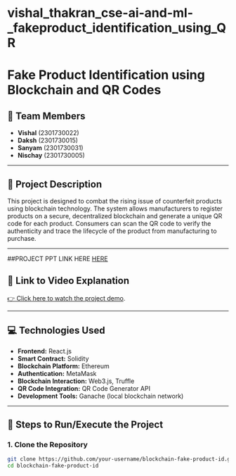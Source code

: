 # vishal_thakran_cse-ai-and-ml-_fakeproduct_identification_using_QR

# Fake Product Identification using Blockchain and QR Codes

## 👥 Team Members
- **Vishal** (2301730022)  
- **Daksh** (2301730015)  
- **Sanyam** (2301730031)  
- **Nischay** (2301730005)

---

## 🧠 Project Description
This project is designed to combat the rising issue of counterfeit products using blockchain technology. The system allows manufacturers to register products on a secure, decentralized blockchain and generate a unique QR code for each product. Consumers can scan the QR code to verify the authenticity and trace the lifecycle of the product from manufacturing to purchase.

---
##PROJECT PPT LINK HERE
[HERE](https://docs.google.com/presentation/d/128jIOdED_8Daf2Re3_0XQ1Ww-QrQaYCC/edit?usp=drive_link&ouid=115718056392872392504&rtpof=true&sd=true)


## 🎥 Link to Video Explanation
[👉 Click here to watch the project demo](https://drive.google.com/file/d/1fGcka7mCG2cwFh84qeanZHB62GkAQoRi/view?usp=drive_link).

---

## 💻 Technologies Used
- **Frontend:** React.js  
- **Smart Contract:** Solidity  
- **Blockchain Platform:** Ethereum  
- **Authentication:** MetaMask  
- **Blockchain Interaction:** Web3.js, Truffle  
- **QR Code Integration:** QR Code Generator API  
- **Development Tools:** Ganache (local blockchain network)

---

## 🚀 Steps to Run/Execute the Project

### 1. Clone the Repository
```bash
git clone https://github.com/your-username/blockchain-fake-product-id.git
cd blockchain-fake-product-id

